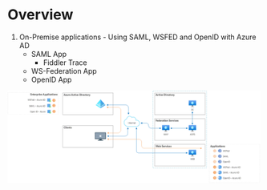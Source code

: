 # Overview

1. On-Premise applications - Using SAML, WSFED and OpenID with Azure AD
    - SAML App
        - Fiddler Trace
    - WS-Federation App
    - OpenID App

![Overview](/img/3-AzureAD-Overview.png)